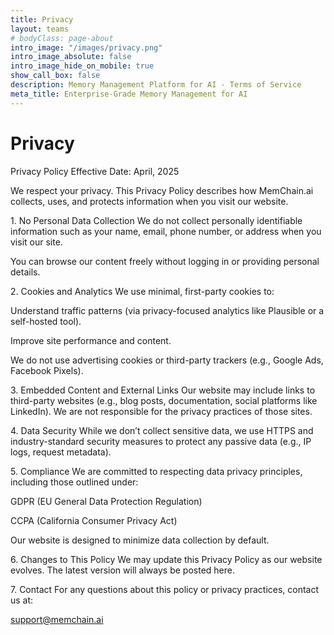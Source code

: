 ```yaml
---
title: Privacy
layout: teams
# bodyClass: page-about
intro_image: "/images/privacy.png"
intro_image_absolute: false
intro_image_hide_on_mobile: true
show_call_box: false
description: Memory Management Platform for AI - Terms of Service
meta_title: Enterprise-Grade Memory Management for AI
---
```

<!-- <img src="/images/about.png" width="500"> -->
# Privacy

<p class="lead">
Privacy Policy
Effective Date: April, 2025
</p>

<p class="lead">
We respect your privacy. This Privacy Policy describes how MemChain.ai collects, uses, and protects information when you visit our website.
</p>

<p class="lead">
1. No Personal Data Collection
We do not collect personally identifiable information such as your name, email, phone number, or address when you visit our site.

You can browse our content freely without logging in or providing personal details.
</p>

<p class="lead">
2. Cookies and Analytics
We use minimal, first-party cookies to:

Understand traffic patterns (via privacy-focused analytics like Plausible or a self-hosted tool).

Improve site performance and content.

We do not use advertising cookies or third-party trackers (e.g., Google Ads, Facebook Pixels).
</p>

<p class="lead">
3. Embedded Content and External Links
Our website may include links to third-party websites (e.g., blog posts, documentation, social platforms like LinkedIn). We are not responsible for the privacy practices of those sites.
</p>

<p class="lead">
4. Data Security
While we don’t collect sensitive data, we use HTTPS and industry-standard security measures to protect any passive data (e.g., IP logs, request metadata).
</p>

<p class="lead">
5. Compliance
We are committed to respecting data privacy principles, including those outlined under:

GDPR (EU General Data Protection Regulation)

CCPA (California Consumer Privacy Act)

Our website is designed to minimize data collection by default.
</p>

<p class="lead">
6. Changes to This Policy
We may update this Privacy Policy as our website evolves. The latest version will always be posted here.
</p>

<p class="lead">
7. Contact
For any questions about this policy or privacy practices, contact us at:

support@memchain.ai
</p>